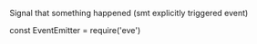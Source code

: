 Signal that something happened (smt explicitly triggered event)

const EventEmitter = require('eve')